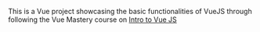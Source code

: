 This is a Vue project showcasing the basic functionalities of VueJS through following the Vue Mastery course on [Intro to Vue JS](https://www.vuemastery.com/courses/intro-to-vue-js/vue-instance/)
